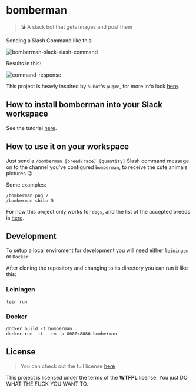 # bomberman

> :bomb: A slack bot that gets images and post them

Sending a Slash Command like this:

![bomberman-slack-slash-command](https://i.imgur.com/yY3YWeT.png)

Results in this:

![command-response](https://i.imgur.com/6CK6anb.png)

This project is heavly inspired by `hubot`'s `pugme`, for more info look [here](https://github.com/hubot-scripts/hubot-pugme).

## How to install bomberman into your Slack workspace

See the tutorial [here](INSTALLATION.md).

## How to use it on your workspace

Just send a `/bomberman [breed/race] [quantity]` Slash command message on to the channel you've configured `bomberman`, to receive the cute animals pictures :wink: 

Some examples:

```
/bomberman pug 2
/bomberman shiba 5
```

For now this project only works for `dogs`, and the list of the accepted breeds is [here](https://dog.ceo/dog-api/breeds-list).

## Development

To setup a local enviroment for development you will need either `leiningen` or `Docker`.

After cloning the repository and changing to its directory you can run it like this:

### Leiningen

```
lein run
```

### Docker

```
docker build -t bomberman .
docker run -it --rm -p 8080:8080 bomberman
```

## License
>You can check out the full license [here](https://github.com/otaviopace/bomberman/blob/master/LICENSE.md)

This project is licensed under the terms of the **WTFPL** license.
You just DO WHAT THE FUCK YOU WANT TO.
